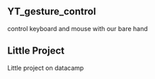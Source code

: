 ## YT_gesture_control
 control keyboard and mouse with our bare hand


## Little Project
 Little project on datacamp
